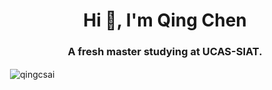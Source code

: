 <h1 align="center">Hi 👋, I'm Qing Chen</h1>
<h3 align="center">A fresh master studying at UCAS-SIAT.</h3>

<!-- - 🌱 I’m currently working on Implicit Neural Representation, espacially in GANs based generation method -->

<!-- - 📫 How to reach me: **chenq.scut@gmail.com** -->

<p>&nbsp;<img align="center" src="https://github-readme-stats.vercel.app/api?username=qingcsai&show_icons=true" alt="qingcsai" /></p>



[^_^]: <Here are some ideas to get you started>

<!--

- 🔭 I’m currently working on ...
- 🌱 I’m currently learning ...
- 👯 I’m looking to collaborate on ...
- 🤔 I’m looking for help with ...
- 💬 Ask me about ...
- 📫 How to reach me: ...
- 😄 Pronouns: ...
- ⚡ Fun fact: ...  
-->
